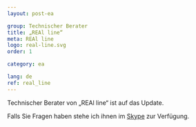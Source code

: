 ```yaml
---
layout: post-ea

group: Technischer Berater
title: „REAl line“
meta: REAl line
logo: real-line.svg
order: 1

category: ea

lang: de
ref: real_line
---
```


Technischer Berater von „REAl line“ ist auf das Update.

Falls Sie Fragen haben stehe ich ihnen im <a href="skype:chutkoy89?chat" target="_blank">Skype</a> zur Verfügung.
